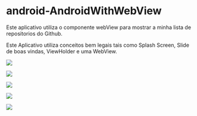 # android-AndroidWithWebView

Este aplicativo utiliza o componente webView para mostrar a minha lista de repositorios do Github.

Este Aplicativo utiliza conceitos bem legais tais como Splash Screen, Slide de boas vindas, ViewHolder e uma WebView.

[![](https://github.com/p3dr007/android-AndroidWithWebView/blob/master/img/Screenshot_2018-01-02-05-07-26-1.png)](https://github.com/p3dr007/android-AndroidWithWebView/img/Screenshot_2018-01-02-05-07-26-1.png)

[![](https://github.com/p3dr007/android-AndroidWithWebView/blob/master/img/Screenshot_2018-01-02-05-07-33-1.png)](https://github.com/p3dr007/android-AndroidWithWebView/img/Screenshot_2018-01-02-05-07-33-1.png)

[![](https://github.com/p3dr007/android-AndroidWithWebView/blob/master/img/Screenshot_2018-01-02-05-07-39-1.png)](https://github.com/p3dr007/android-AndroidWithWebView/img/Screenshot_2018-01-02-05-07-39-1.png)

[![](https://github.com/p3dr007/android-AndroidWithWebView/blob/master/img/Screenshot_2018-01-02-05-07-45-1.png)](https://github.com/p3dr007/android-AndroidWithWebView/img/Screenshot_2018-01-02-05-07-45-1.png)

[![](https://github.com/p3dr007/android-AndroidWithWebView/blob/master/img/Screenshot_2018-01-02-05-07-57-1.png)](https://github.com/p3dr007/android-AndroidWithWebView/img/Screenshot_2018-01-02-05-07-57-1.png)
